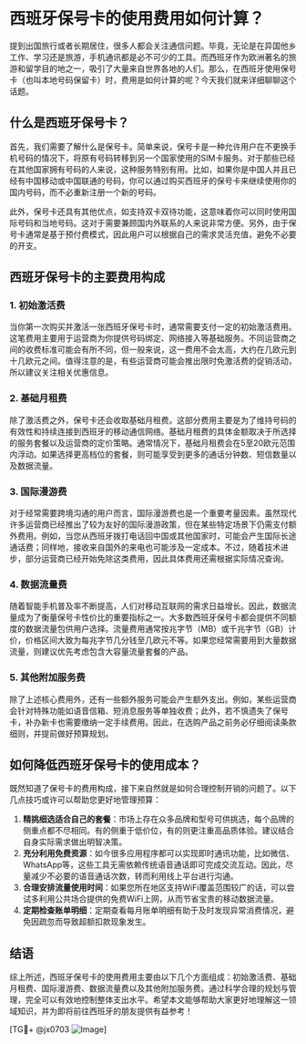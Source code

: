 # 西班牙保号卡的使用费用如何计算？

提到出国旅行或者长期居住，很多人都会关注通信问题。毕竟，无论是在异国他乡工作、学习还是旅游，手机通讯都是必不可少的工具。而西班牙作为欧洲著名的旅游和留学目的地之一，吸引了大量来自世界各地的人们。那么，在西班牙使用保号卡（也叫本地号码保留卡）时，费用是如何计算的呢？今天我们就来详细聊聊这个话题。

## 什么是西班牙保号卡？

首先，我们需要了解什么是保号卡。简单来说，保号卡是一种允许用户在不更换手机号码的情况下，将原有号码转移到另一个国家使用的SIM卡服务。对于那些已经在其他国家拥有号码的人来说，这种服务特别有用。比如，如果你是中国人并且已经有中国移动或中国联通的号码，你可以通过购买西班牙的保号卡来继续使用你的国内号码，而不必重新注册一个新的号码。

此外，保号卡还具有其他优点，如支持双卡双待功能，这意味着你可以同时使用国际号码和当地号码。这对于需要兼顾国内外联系的人来说非常方便。另外，由于保号卡通常是基于预付费模式，因此用户可以根据自己的需求灵活充值，避免不必要的开支。

## 西班牙保号卡的主要费用构成

### 1. 初始激活费

当你第一次购买并激活一张西班牙保号卡时，通常需要支付一定的初始激活费用。这笔费用主要用于运营商为你提供号码绑定、网络接入等基础服务。不同运营商之间的收费标准可能会有所不同，但一般来说，这一费用不会太高，大约在几欧元到十几欧元之间。值得注意的是，有些运营商可能会推出限时免激活费的促销活动，所以建议关注相关优惠信息。

### 2. 基础月租费

除了激活费之外，保号卡还会收取基础月租费。这部分费用主要是为了维持号码的有效性和持续连接到西班牙的移动通信网络。基础月租费的具体金额取决于所选择的服务套餐以及运营商的定价策略。通常情况下，基础月租费会在5至20欧元范围内浮动。如果选择更高档位的套餐，则可能享受到更多的通话分钟数、短信数量以及数据流量。

### 3. 国际漫游费

对于经常需要跨境沟通的用户而言，国际漫游费也是一个重要考量因素。虽然现代许多运营商已经推出了较为友好的国际漫游政策，但在某些特定场景下仍需支付额外费用。例如，当您从西班牙拨打电话回中国或其他国家时，可能会产生国际长途通话费；同样地，接收来自国外的来电也可能涉及一定成本。不过，随着技术进步，部分运营商已经开始免除这类费用，因此具体费用还需根据实际情况查询。

### 4. 数据流量费

随着智能手机普及率不断提高，人们对移动互联网的需求日益增长。因此，数据流量成为了衡量保号卡性价比的重要指标之一。大多数西班牙保号卡都会提供不同额度的数据流量包供用户选择。流量费用通常按兆字节（MB）或千兆字节（GB）计价，价格区间大致为每兆字节几分钱至几欧元不等。如果您经常需要用到大量数据流量，则建议优先考虑包含大容量流量套餐的产品。

### 5. 其他附加服务费

除了上述核心费用外，还有一些额外服务可能会产生额外支出。例如，某些运营商会针对特殊功能如语音信箱、短消息服务等单独收费；此外，若不慎遗失了保号卡，补办新卡也需要缴纳一定手续费用。因此，在选购产品之前务必仔细阅读条款细则，并提前做好预算规划。

## 如何降低西班牙保号卡的使用成本？

既然知道了保号卡的费用构成，接下来自然就是如何合理控制开销的问题了。以下几点技巧或许可以帮助您更好地管理预算：

1. **精挑细选适合自己的套餐**：市场上存在众多品牌和型号可供挑选，每个品牌的侧重点都不尽相同。有的侧重于低价位，有的则更注重高品质体验。建议结合自身实际需求做出明智决策。
2. **充分利用免费资源**：如今很多应用程序都可以实现即时通讯功能，比如微信、WhatsApp等，这些工具无需依赖传统语音通话即可完成交流互动。因此，尽量减少不必要的语音通话次数，转而利用线上平台进行沟通。
3. **合理安排流量使用时间**：如果您所在地区支持WiFi覆盖范围较广的话，可以尝试多利用公共场合提供的免费WiFi上网，从而节省宝贵的移动数据流量。
4. **定期检查账单明细**：定期查看每月账单明细有助于及时发现异常消费情况，避免因疏忽而导致超额扣款现象发生。

## 结语

综上所述，西班牙保号卡的使用费用主要由以下几个方面组成：初始激活费、基础月租费、国际漫游费、数据流量费以及其他附加服务费。通过科学合理的规划与管理，完全可以有效地控制整体支出水平。希望本文能够帮助大家更好地理解这一领域知识，并为即将前往西班牙的朋友提供有益参考！

[TG💪+ @jx0703 ![Image](https://github.com/user-attachments/assets/dbca1d08-cadb-493c-b0ec-ad6f7a83f270)]